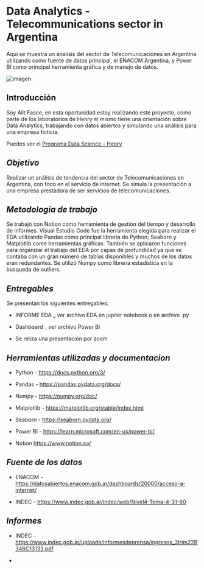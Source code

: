 
# Data Analytics - Telecommunications sector in Argentina 

Aqui se muestra un analisis del sector de Telecomunicaciones en Argentina utilizando como fuente de datos principal, el ENACOM Argentina, y Power BI como principal herramienta gráfica y de manejo de datos. 

![imagen](https://static-prod.adweek.com/wp-content/uploads/2018/06/internet-speeds-CONTENT-2018.gif)

## **Introducción**

Soy Alit Fasce, en esta oportunidad estoy realizando este proyecto, como parte de los laboratorios de Henry el mismo tiene una orientación sobre Data Analytics, trabajando con datos abiertos y simulando una análisis para una empresa ficticia. 

Puedes ver el [Programa Data Science - Henry](https://www.soyhenry.com/carrera-data-science)


## *Objetivo*

Realizar un análisis de tendencia del sector de Telecomunicaciones en Argentina, con foco en el servicio de internet. Se simula la presentación a una empresa prestadora de ser servicios de telecomunicaciones. 

## *Metodología de trabajo*

Se trabajó con Notion como herramienta de gestión del tiempo y desarrollo de informes. 
Visual Estudio Code fue la herramienta elegida para realizar el EDA utilizando Pandas como principal librería de Python; Seaborn y Matplotlib come herramientas gráficas. También se aplicaron funciones para organizar el trabajo del EDA por capas de profundidad ya que se contaba con un gran número de tablas disponibles y muchos de los datos eran redundantes. Se utilizó Numpy como librería estadística en la busqueda de outliers. 

## *Entregables*

Se presentan los siguientes entregables: 

- INFORME EDA _ ver archivo EDA en jupiter notebook o en archivo .py 

- Dashboard _ ver archivo Power Bi

- Se reliza una presentación por zoom 

## *Herramientas utilizadas y documentacion*

* Python - https://docs.python.org/3/

* Pandas -  https://pandas.pydata.org/docs/

* Numpy -  https://numpy.org/doc/

* Matplotlib - https://matplotlib.org/stable/index.html

* Seaborn - https://seaborn.pydata.org/

* Power BI - https://learn.microsoft.com/en-us/power-bi/

* Notion https://www.notion.so/

## *Fuente de los datos* 

- ENACOM - https://datosabiertos.enacom.gob.ar/dashboards/20000/acceso-a-internet/

-  INDEC - https://www.indec.gob.ar/indec/web/Nivel4-Tema-4-31-60

## *Informes*

- INDEC - https://www.indec.gob.ar/uploads/informesdeprensa/ingresos_3trim22B346C13133.pdf

- 
